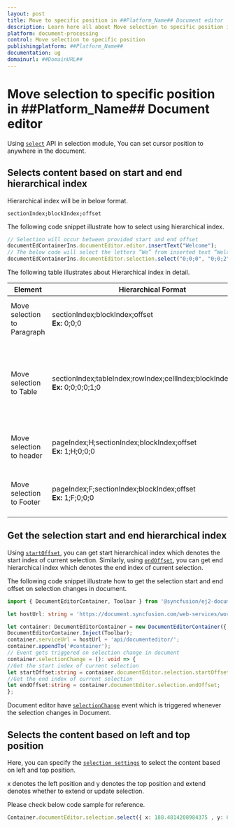 ```yaml
---
layout: post
title: Move to specific position in ##Platform_Name## Document editor | Syncfusion
description: Learn here all about Move selection to specific position in Syncfusion ##Platform_Name## Document editor control of Syncfusion Essential JS 2 and more.
platform: document-processing
control: Move selection to specific position 
publishingplatform: ##Platform_Name##
documentation: ug
domainurl: ##DomainURL##
---
```


# Move selection to specific position in ##Platform_Name## Document editor

Using [`select`](../../api/document-editor/selection/#select) API in selection module, You can set cursor position to anywhere in the document.

## Selects content based on start and end hierarchical index

Hierarchical index will be in below format.

`sectionIndex;blockIndex;offset`

The following code snippet illustrate how to select using hierarchical index.

```ts
// Selection will occur between provided start and end offset
documentEdContainerIns.documentEditor.editor.insertText("Welcome");
// The below code will select the letters “We” from inserted text “Welcome”
documentEdContainerIns.documentEditor.selection.select("0;0;0", "0;0;2");
```

The following table illustrates about Hierarchical index in detail.

| Element |Hierarchical Format | Explanation |
|-----------------|-------------|----|
|Move selection to Paragraph |sectionIndex;blockIndex;offset <br>**Ex:** 0;0;0|It moves the cursor to the start of paragraph.|
|Move selection to Table|sectionIndex;tableIndex;rowIndex;cellIndex;blockIndex;offset <br>**Ex:** 0;0;0;0;1;0|It moves the cursor to the second paragraph which is inside first row and cell of table.|
|Move selection to header|pageIndex;H;sectionIndex;blockIndex;offset<br>**Ex:** 1;H;0;0;0|It moves cursor to the header in second page.|
|Move selection to Footer|pageIndex;F;sectionIndex;blockIndex;offset<br>**Ex:** 1;F;0;0;0|It moves cursor to the footer in second page.|

## Get the selection start and end hierarchical index

Using [`startOffset`](../../api/document-editor/selection/#startoffset), you can get start hierarchical index which denotes the start index of current selection. Similarly, using [`endOffset`](../../api/document-editor/selection/#endoffset), you can get end hierarchical index which denotes the end index of current selection.

The following code snippet illustrate how to get the selection start and end offset on selection changes in document.

```ts
import { DocumentEditorContainer, Toolbar } from '@syncfusion/ej2-documenteditor';

let hostUrl: string = 'https://document.syncfusion.com/web-services/word-editor/';

let container: DocumentEditorContainer = new DocumentEditorContainer({ enableToolbar: true, height: '590px' });
DocumentEditorContainer.Inject(Toolbar);
container.serviceUrl = hostUrl + 'api/documenteditor/';
container.appendTo('#container');
// Event gets triggered on selection change in document
container.selectionChange = (): void => {
//Get the start index of current selection
let startOffset:string = container.documentEditor.selection.startOffset;
//Get the end index of current selection
let endOffset:string = container.documentEditor.selection.endOffset;
};
```

Document editor have [`selectionChange`](../../api/document-editor/#selectionchange) event which is triggered whenever the selection changes in Document.

## Selects the content based on left and top position

Here, you can specify the [`selection settings`](../../api/document-editor/selectionSettings/) to select the content based on left and top position.

x denotes the left position and y denotes the top position and extend denotes whether to extend or update selection.

Please check below code sample for reference.

```ts
Container.documentEditor.selection.select({ x: 188.4814208984375 , y: 662.00005, extend: true });
```
